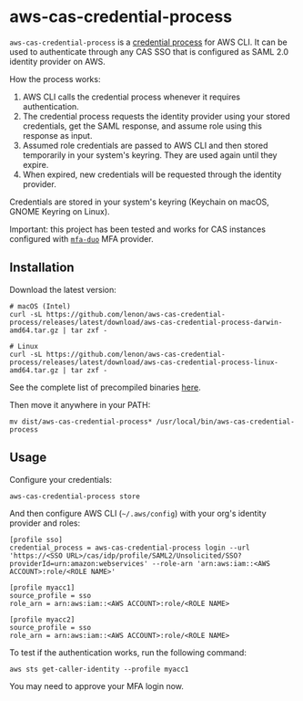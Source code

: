 # aws-cas-credential-process

`aws-cas-credential-process` is a [credential process][cred-proc] for AWS CLI.
It can be used to authenticate through any CAS SSO that is configured as SAML
2.0 identity provider on AWS.

How the process works:

1. AWS CLI calls the credential process whenever it requires authentication.
2. The credential process requests the identity provider using your stored
   credentials, get the SAML response, and assume role using this response as
   input.
3. Assumed role credentials are passed to AWS CLI and then stored temporarily in
   your system's keyring. They are used again until they expire.
4. When expired, new credentials will be requested through the identity
   provider.

Credentials are stored in your system's keyring (Keychain on macOS, GNOME
Keyring on Linux).

Important: this project has been tested and works for CAS instances configured
with [`mfa-duo`][mfa-duo] MFA provider.

## Installation

Download the latest version:

```
# macOS (Intel)
curl -sL https://github.com/lenon/aws-cas-credential-process/releases/latest/download/aws-cas-credential-process-darwin-amd64.tar.gz | tar zxf -

# Linux
curl -sL https://github.com/lenon/aws-cas-credential-process/releases/latest/download/aws-cas-credential-process-linux-amd64.tar.gz | tar zxf -
```

See the complete list of precompiled binaries [here][releases].

Then move it anywhere in your PATH:

```
mv dist/aws-cas-credential-process* /usr/local/bin/aws-cas-credential-process
```

## Usage

Configure your credentials:

```
aws-cas-credential-process store
```

And then configure AWS CLI (`~/.aws/config`) with your org's identity provider
and roles:

```
[profile sso]
credential_process = aws-cas-credential-process login --url 'https://<SSO URL>/cas/idp/profile/SAML2/Unsolicited/SSO?providerId=urn:amazon:webservices' --role-arn 'arn:aws:iam::<AWS ACCOUNT>:role/<ROLE NAME>'

[profile myacc1]
source_profile = sso
role_arn = arn:aws:iam::<AWS ACCOUNT>:role/<ROLE NAME>

[profile myacc2]
source_profile = sso
role_arn = arn:aws:iam::<AWS ACCOUNT>:role/<ROLE NAME>
```

To test if the authentication works, run the following command:

```
aws sts get-caller-identity --profile myacc1
```

You may need to approve your MFA login now.

[mfa-duo]:https://apereo.github.io/cas/5.0.x/installation/Configuring-Multifactor-Authentication.html#duo-security
[releases]:https://github.com/lenon/aws-cas-credential-process/releases
[cred-proc]:https://awscli.amazonaws.com/v2/documentation/api/latest/topic/config-vars.html#sourcing-credentials-from-external-processes
